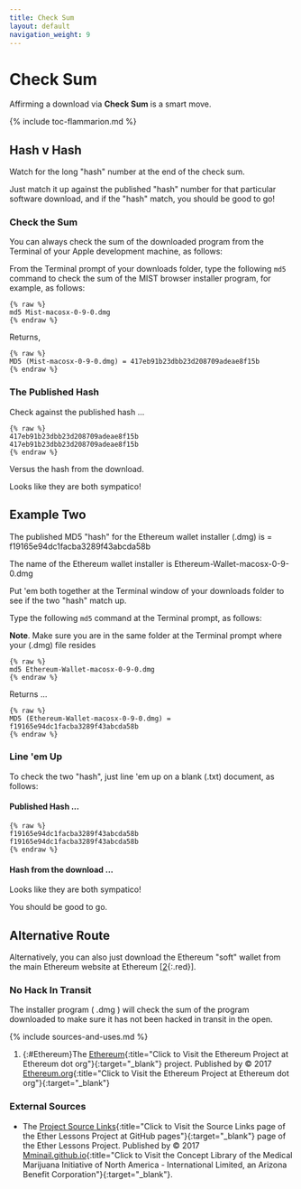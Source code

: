 ```yaml
---
title: Check Sum
layout: default
navigation_weight: 9
---
```

# Check Sum

Affirming a download via **Check Sum** is a smart move.

{% include toc-flammarion.md %}

## Hash v Hash

Watch for the long "hash" number at the end of the check sum.

Just match it up against the published "hash" number for that particular software download, and if the "hash" match, you should be good to go!

### Check the Sum

You can always check the sum of the downloaded program from the Terminal of your Apple development machine, as follows:

From the Terminal prompt of your downloads folder, type the following `md5` command to check the sum of the MIST browser installer program, for example, as follows:

```liquid
{% raw %}
md5 Mist-macosx-0-9-0.dmg
{% endraw %}
```

Returns,

```liquid
{% raw %}
MD5 (Mist-macosx-0-9-0.dmg) = 417eb91b23dbb23d208709adeae8f15b
{% endraw %}
```

### The Published Hash

Check against the published hash ...

```liquid
{% raw %}
417eb91b23dbb23d208709adeae8f15b
417eb91b23dbb23d208709adeae8f15b
{% endraw %}
```

Versus the hash from the download.

Looks like they are both sympatico!

## Example Two

The published MD5 "hash" for the Ethereum wallet installer (.dmg) is = f19165e94dc1facba3289f43abcda58b

The name of the Ethereum wallet installer is Ethereum-Wallet-macosx-0-9-0.dmg

Put 'em both together at the Terminal window of your downloads folder to see if the two "hash" match up.

Type the following `md5` command at the Terminal prompt, as follows:

**Note**. Make sure you are in the same folder at the Terminal prompt where your (.dmg) file resides

```liquid
{% raw %}
md5 Ethereum-Wallet-macosx-0-9-0.dmg
{% endraw %}
```

Returns ...

```liquid
{% raw %}
MD5 (Ethereum-Wallet-macosx-0-9-0.dmg) = f19165e94dc1facba3289f43abcda58b
{% endraw %}
```

### Line 'em Up

To check the two "hash", just line 'em up on a blank (.txt) document, as follows:

#### Published Hash ...

```liquid
{% raw %}
f19165e94dc1facba3289f43abcda58b
f19165e94dc1facba3289f43abcda58b
{% endraw %}
```

#### Hash from the download ...

Looks like they are both sympatico!

You should be good to go.

## Alternative Route

Alternatively, you can also just download the Ethereum "soft" wallet from the main Ethereum website at Ethereum [[2](#Ethereum){:.red}].

### No Hack In Transit

The installer program ( .dmg ) will check the sum of the program downloaded to make sure it has not been hacked in transit in the open.

{% include sources-and-uses.md %}

1. {:#Ethereum}The [Ethereum](https://www.ethereum.org/){:title="Click to Visit the Ethereum Project at Ethereum dot org"}{:target="_blank"} project. Published by © 2017 [Ethereum.org](https://www.ethereum.org/){:title="Click to Visit the Ethereum Project at Ethereum dot org"}{:target="_blank"}

### External Sources

- The [Project Source Links](https://mminail.github.io/Ether/Source-Ether-Links.htm){:title="Click to Visit the Source Links page of the Ether Lessons Project at GitHub pages"}{:target="_blank"} page of the Ether Lessons Project. Published by © 2017 [Mminail.github.io](https://mminail.github.io/){:title="Click to Visit the Concept Library of the Medical Marijuana Initiative of North America - International Limited, an Arizona Benefit Corporation"}{:target="_blank"}.
